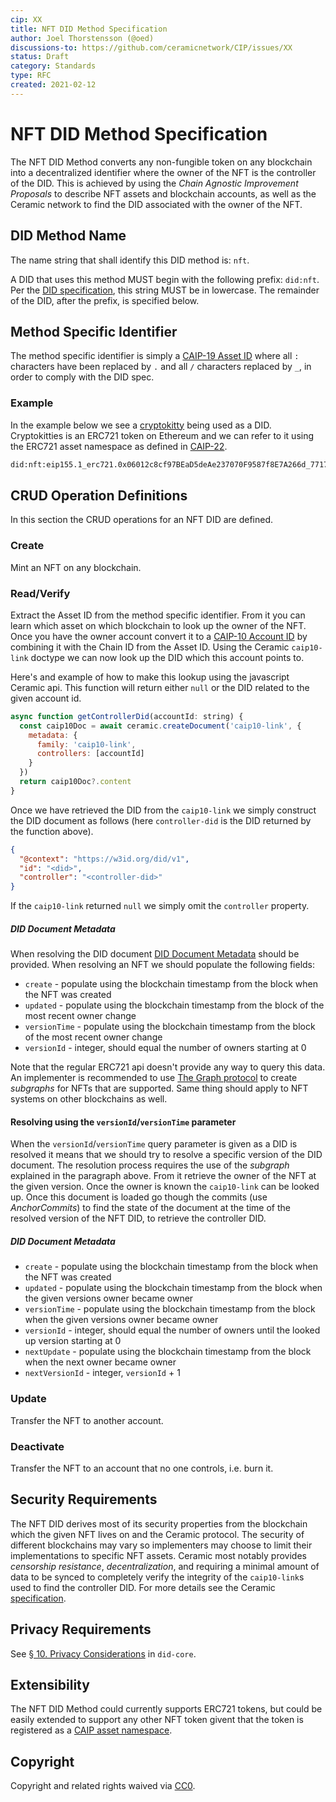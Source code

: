 ```yaml
---
cip: XX
title: NFT DID Method Specification
author: Joel Thorstensson (@oed)
discussions-to: https://github.com/ceramicnetwork/CIP/issues/XX
status: Draft
category: Standards
type: RFC
created: 2021-02-12
---
```


# NFT DID Method Specification

The NFT DID Method converts any non-fungible token on any blockchain into a decentralized identifier where the owner of the NFT is the controller of the DID. This is achieved by using the *Chain Agnostic Improvement Proposals* to describe NFT assets and blockchain accounts, as well as the Ceramic network to find the DID associated with the owner of the NFT.

## DID Method Name

The name string that shall identify this DID method is: `nft`.

A DID that uses this method MUST begin with the following prefix: `did:nft`. Per the [DID specification](https://w3c.github.io/did-core/), this string MUST be in lowercase. The remainder of the DID, after the prefix, is specified below.

## Method Specific Identifier

The method specific identifier is simply a [CAIP-19 Asset ID](https://github.com/ChainAgnostic/CAIPs/blob/master/CAIPs/caip-19.md) where all `:` characters have been replaced by `.` and all `/` characters replaced by `_`, in order to comply with the DID spec.

### Example

In the example below we see a [cryptokitty](https://opensea.io/assets/0x06012c8cf97bead5deae237070f9587f8e7a266d/771769) being used as a DID. Cryptokitties is an ERC721 token on Ethereum and we can refer to it using the ERC721 asset namespace as defined in [CAIP-22](https://github.com/ChainAgnostic/CAIPs/blob/master/CAIPs/caip-22.md).

```sh
did:nft:eip155.1_erc721.0x06012c8cf97BEaD5deAe237070F9587f8E7A266d_771769
```

## CRUD Operation Definitions

In this section the CRUD operations for an NFT DID are defined.

### Create

Mint an NFT on any blockchain.

### Read/Verify

Extract the Asset ID from the method specific identifier. From it you can learn which asset on which blockchain to look up the owner of the NFT. Once you have the owner account convert it to a [CAIP-10 Account ID](https://github.com/ChainAgnostic/CAIPs/blob/master/CAIPs/caip-10.md) by combining it with the Chain ID from the Asset ID. Using the Ceramic `caip10-link` doctype we can now look up the DID which this account points to.

Here's and example of how to make this lookup using the javascript Ceramic api. This function will return either `null` or the DID related to the given account id.

```js
async function getControllerDid(accountId: string) {
  const caip10Doc = await ceramic.createDocument('caip10-link', {
    metadata: {
      family: 'caip10-link',
      controllers: [accountId]
    }
  })
  return caip10Doc?.content
}
```

Once we have retrieved the DID from the `caip10-link` we simply construct the DID document as follows (here `controller-did` is the DID returned by the function above).

```json
{
  "@context": "https://w3id.org/did/v1",
  "id": "<did>",
  "controller": "<controller-did>"
}
```

If the `caip10-link` returned `null` we simply omit the `controller` property.

##### DID Document Metadata

When resolving the DID document [DID Document Metadata](https://w3c.github.io/did-core/#did-document-metadata) should be provided. When resolving an NFT we should populate the following fields:

* `create` - populate using the blockchain timestamp from the block when the NFT was created
* `updated` - populate using the blockchain timestamp from the block of the most recent owner change
* `versionTime` - populate using the blockchain timestamp from the block of the most recent owner change
* `versionId` - integer, should equal the number of owners starting at 0

Note that the regular ERC721 api doesn't provide any way to query this data. An implementer is recommended to use [The Graph protocol](https://thegraph.com/) to create *subgraphs* for NFTs that are supported. Same thing should apply to NFT systems on other blockchains as well.

#### Resolving using the `versionId`/`versionTime` parameter

When the `versionId`/`versionTime` query parameter is given as a DID is resolved it means that we should try to resolve a specific version of the DID document. The resolution process requires the use of the *subgraph* explained in the paragraph above. From it retrieve the owner of the NFT at the given version. Once the owner is known the `caip10-link` can be looked up. Once this document is loaded go though the commits (use *AnchorCommits*) to find the state of the document at the time of the resolved version of the NFT DID, to retrieve the controller DID.

##### DID Document Metadata

* `create` - populate using the blockchain timestamp from the block when the NFT was created
* `updated` - populate using the blockchain timestamp from the block when the given versions owner became owner
* `versionTime` - populate using the blockchain timestamp from the block when the given versions owner became owner
* `versionId` - integer, should equal the number of owners until the looked up version starting at 0
* `nextUpdate` - populate using the blockchain timestamp from the block when the next owner became owner
* `nextVersionId` - integer, `versionId` + 1

### Update

Transfer the NFT to another account.

### Deactivate

Transfer the NFT to an account that no one controls, i.e. burn it.

## Security Requirements

The NFT DID derives most of its security properties from the blockchain which the given NFT lives on and the Ceramic protocol. The security of different blockchains may vary so implementers may choose to limit their implementations to specific NFT assets. Ceramic most notably provides *censorship resistance*, *decentralization*, and requiring a minimal amount of data to be synced to completely verify the integrity of the `caip10-link`s used to find the controller DID. For more details see the Ceramic [specification](https://github.com/ceramicnetwork/ceramic/blob/master/SPECIFICATION.md).

## Privacy Requirements

See [§ 10. Privacy Considerations](https://www.w3.org/TR/did-core/#privacy-considerations) in `did-core`.

## Extensibility

The NFT DID Method could currently supports ERC721 tokens, but could be easily extended to support any other NFT token givent that the token is registered as a [CAIP asset namespace](https://github.com/ChainAgnostic/CAIPs/blob/master/CAIPs/caip-19.md).

## Copyright

Copyright and related rights waived via [CC0](https://creativecommons.org/publicdomain/zero/1.0/).
